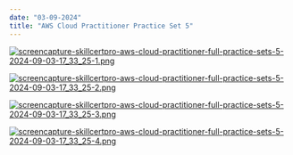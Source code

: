 ```yaml
---
date: "03-09-2024"
title: "AWS Cloud Practitioner Practice Set 5"
---
```

<a href="/blog/images/screencapture-skillcertpro-aws-cloud-practitioner-full-practice-sets-5-2024-09-03-17_33_25-1.png" target="_blank"><img src="/blog/images/screencapture-skillcertpro-aws-cloud-practitioner-full-practice-sets-5-2024-09-03-17_33_25-1.png" alt="screencapture-skillcertpro-aws-cloud-practitioner-full-practice-sets-5-2024-09-03-17_33_25-1.png" /></a>

<a href="/blog/images/screencapture-skillcertpro-aws-cloud-practitioner-full-practice-sets-5-2024-09-03-17_33_25-2.png" target="_blank"><img src="/blog/images/screencapture-skillcertpro-aws-cloud-practitioner-full-practice-sets-5-2024-09-03-17_33_25-2.png" alt="screencapture-skillcertpro-aws-cloud-practitioner-full-practice-sets-5-2024-09-03-17_33_25-2.png" /></a>

<a href="/blog/images/screencapture-skillcertpro-aws-cloud-practitioner-full-practice-sets-5-2024-09-03-17_33_25-3.png" target="_blank"><img src="/blog/images/screencapture-skillcertpro-aws-cloud-practitioner-full-practice-sets-5-2024-09-03-17_33_25-3.png" alt="screencapture-skillcertpro-aws-cloud-practitioner-full-practice-sets-5-2024-09-03-17_33_25-3.png" /></a>

<a href="/blog/images/screencapture-skillcertpro-aws-cloud-practitioner-full-practice-sets-5-2024-09-03-17_33_25-4.png" target="_blank"><img src="/blog/images/screencapture-skillcertpro-aws-cloud-practitioner-full-practice-sets-5-2024-09-03-17_33_25-4.png" alt="screencapture-skillcertpro-aws-cloud-practitioner-full-practice-sets-5-2024-09-03-17_33_25-4.png" /></a>
